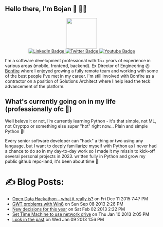 ## Hello there, I'm Bojan 👋 👨‍💻

<div id="header" align="center">
  <img src="https://media.giphy.com/media/M9gbBd9nbDrOTu1Mqx/giphy.gif" width="100"/>

  <div id="badges">
    <a href="https://www.linkedin.com/in/bkopanja/">
      <img src="https://img.shields.io/badge/LinkedIn-blue?style=for-the-badge&logo=linkedin&logoColor=white" alt="LinkedIn Badge"/>
    </a>
    <a href="https://twitter.com/bkopanja/">
      <img src="https://img.shields.io/badge/Twitter-blue?style=for-the-badge&logo=twitter&logoColor=white" alt="Twitter Badge"/>
    </a>
    <a href="https://www.youtube.com/c/BojanKopanja">
      <img src="https://img.shields.io/badge/YouTube-red?style=for-the-badge&logo=youtube&logoColor=white" alt="Youtube Badge"/>
    </a>
  </div>
</div>

I'm a software development professional with 15+ years of experience in various areas (mobile, frontend, backend). Ex Director of Engineering @ [Bonfire](https://bonfire.com) where I enjoyed growing a fully remote team and working with some of the best people I've met in my career. I'm still involved with Bonfire as a contractor on a position of Solutions Architect where I help lead the teck advancement of the platform.

## What's currently going on in my life (professionally ofc 🙂)

Well beleve it or not, I’m currently learning Python - it's that simple, not ML, not Cryptpo or something else super "hot" right now... Plain and simple Python 🙂!

Every senior software developer can "hack" a thing or two using any language, but I want to deeply familiarize myself with Python as I never had a chance to do so in my day-to-day work so I made it my missin to kick-off several personal projects in 2023. written fully in Python and grow my public github repo-land, it's been about time 🤘

# :writing_hand: Blog Posts:
<!-- BLOG-POST-LIST:START -->
 * [Open Data Hackathon – what it really is?](https://www.bojankopanja.com/open-data-hackathon-what-it-really-is/) on Fri Dec 11 2015 7:47 PM
 * [GWT problems with Win8](https://www.bojankopanja.com/gwt-problems-with-win8/) on Sun Sep 08 2013 2:26 PM
 * [New decisions for this year](https://www.bojankopanja.com/new-decisions-for-this-year/) on Sat Feb 02 2013 2:22 PM
 * [Set Time Machine to use network drive](https://www.bojankopanja.com/set-time-machine-to-use-network-drive/) on Thu Jan 10 2013 2:05 PM
 * [Look in the past](https://www.bojankopanja.com/look-in-the-past/) on Wed Jan 09 2013 1:56 PM<!-- BLOG-POST-LIST:END -->
